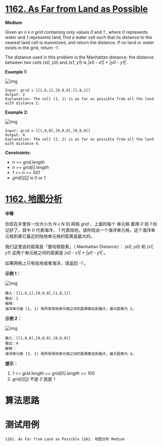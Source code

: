 # [1162. As Far from Land as Possible][enTitle]

**Medium**

Given an  *n x n*   *grid*  containing only values  *0*  and  *1* , where  *0*  represents water and  *1*  represents land, find a water cell such that its distance to the nearest land cell is maximized, and return the distance. If no land or water exists in the grid, return  *-1* .

The distance used in this problem is the Manhattan distance: the distance between two cells  *(x0, y0)*  and  *(x1, y1)*  is  *|x0 - x1| + |y0 - y1|* .



**Example 1:** 

![img](https://assets.leetcode.com/uploads/2019/05/03/1336_ex1.JPG)

```
Input: grid = [[1,0,1],[0,0,0],[1,0,1]]
Output: 2
Explanation: The cell (1, 1) is as far as possible from all the land with distance 2.

```

**Example 2:** 

![img](https://assets.leetcode.com/uploads/2019/05/03/1336_ex2.JPG)

```
Input: grid = [[1,0,0],[0,0,0],[0,0,0]]
Output: 4
Explanation: The cell (2, 2) is as far as possible from all the land with distance 4.

```



**Constraints:** 

-  *n == grid.length*  
-  *n == grid[i].length*  
-  *1 <= n <= 100*  
-  *grid[i][j]*  is  *0*  or  *1* 


# [1162. 地图分析][cnTitle]

**中等**

你现在手里有一份大小为 N x N 的 网格  *grid* ，上面的每个 单元格 都用  *0*  和  *1*  标记好了。其中  *0*  代表海洋， *1*  代表陆地，请你找出一个海洋单元格，这个海洋单元格到离它最近的陆地单元格的距离是最大的。

我们这里说的距离是「曼哈顿距离」（ Manhattan Distance）： *(x0, y0)*  和  *(x1, y1)*  这两个单元格之间的距离是  *|x0 - x1| + |y0 - y1|*  。

如果网格上只有陆地或者海洋，请返回  *-1* 。



**示例 1：** 

![img](https://assets.leetcode-cn.com/aliyun-lc-upload/uploads/2019/08/17/1336_ex1.jpeg)

```
输入：[[1,0,1],[0,0,0],[1,0,1]]
输出：2
解释：
海洋单元格 (1, 1) 和所有陆地单元格之间的距离都达到最大，最大距离为 2。

```

**示例 2：** 

![img](https://assets.leetcode-cn.com/aliyun-lc-upload/uploads/2019/08/17/1336_ex2.jpeg)

```
输入：[[1,0,0],[0,0,0],[0,0,0]]
输出：4
解释：
海洋单元格 (2, 2) 和所有陆地单元格之间的距离都达到最大，最大距离为 4。

```



**提示：** 

1.  *1 <= grid.length == grid[0].length <= 100*  
2.  *grid[i][j]*  不是  *0*  就是  *1* 




# 算法思路

# 测试用例
```
1162. As Far from Land as Possible 1162. 地图分析 Medium
```

[enTitle]: https://leetcode.com/problems/as-far-from-land-as-possible/
[cnTitle]: https://leetcode-cn.com/problems/as-far-from-land-as-possible/

